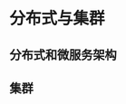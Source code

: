 
# 分布式与集群
<!-- 
什么是集群？负载均衡？ 
https://mp.weixin.qq.com/s/GPGEgLpCE_KAUPis5UqbKA
https://blog.csdn.net/weixin_42369687/article/details/89914131
-->

<!-- 
集中式架构与分布式架构
https://www.sohu.com/a/259712753_100011803

https://mp.weixin.qq.com/s/mfoVfOEF58Qg06w_YMtuNw
-->


## 分布式和微服务架构

<!-- 
**** 我C，一个库里Curry几百个表，这谁受得了？ 
https://mp.weixin.qq.com/s/zjezT6XiHK60BnmSxVwt6Q


-->

<!-- 
三分钟彻底弄懂什么是分布式和微服务架构 
https://mp.weixin.qq.com/s/2Hk8cUPLj8_COQW2L5h56g
图解微服务技术架构体系 
https://mp.weixin.qq.com/s/PIXmfbFH1y5AarKNPmt3Xg
微服务架构下如何解耦，对于已经紧耦合下如何重构？ 
https://mp.weixin.qq.com/s/eaNFwNyz-TIXmhtWMYsxKQ

-->

## 集群  
<!-- 

什么是集群&集群的分类
https://blog.csdn.net/qq_41652038/article/details/91789940
集群技术
https://baike.baidu.com/item/%E9%9B%86%E7%BE%A4%E6%8A%80%E6%9C%AF/9774443?fr=aladdin

-->